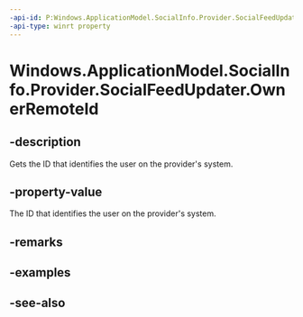 ----api-id: P:Windows.ApplicationModel.SocialInfo.Provider.SocialFeedUpdater.OwnerRemoteId
-api-type: winrt property
---<!-- Property syntaxpublic string OwnerRemoteId { get; }--># Windows.ApplicationModel.SocialInfo.Provider.SocialFeedUpdater.OwnerRemoteId## -descriptionGets the ID that identifies the user on the provider's system.## -property-valueThe ID that identifies the user on the provider's system.## -remarks## -examples## -see-also